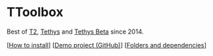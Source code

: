 # TToolbox
Best of [T2](https://github.com/experder/T2), [Tethys](https://github.com/GitFabian/Tethys) and [Tethys Beta](https://github.com/GitFabian/TethysBeta) since 2014.


[[How to install](docs/install.md)]
[[Demo project (GitHub)](https://github.com/experder/ttDemo)]
[[Folders and dependencies](docs/folders.md)]
